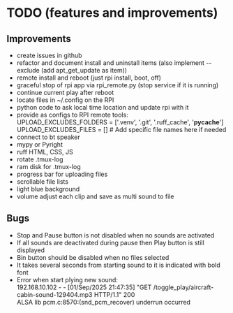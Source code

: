 # TODO (features and improvements)

## Improvements

- create issues in github
- refactor and document install and uninstall items (also implement --exclude (add apt_get_update as item))
- remote install and reboot (just rpi install, boot, off)
- graceful stop of rpi app via rpi_remote.py (stop service if it is running)
- continue current play after reboot
- locate files in ~/.config on the RPI
- python code to ask local time location and update rpi with it
- provide as configs to RPI remote tools:<br>
UPLOAD_EXCLUDES_FOLDERS = ['.venv', '.git', '.ruff_cache', '__pycache__']<br>
UPLOAD_EXCLUDES_FILES = []  # Add specific file names here if needed
- connect to bt speaker
- mypy or Pyright
- ruff HTML, CSS, JS
- rotate .tmux-log
- ram disk for .tmux-log
- progress bar for uploading files
- scrollable file lists
- light blue background
- volume adjust each clip and save as multi sound to file

## Bugs

- Stop and Pause button is not disabled when no sounds are activated
- If all sounds are deactivated during pause then Play button is still displayed
- Bin button should be disabled when no files selected
- It takes several seconds from starting sound to it is indicated with bold font
- Error when start plying new sound:<br>
192.168.10.102 - - [01/Sep/2025 21:47:35] "GET /toggle_play/aircraft-cabin-sound-129404.mp3 HTTP/1.1" 200<br>
ALSA lib pcm.c:8570:(snd_pcm_recover) underrun occurred
